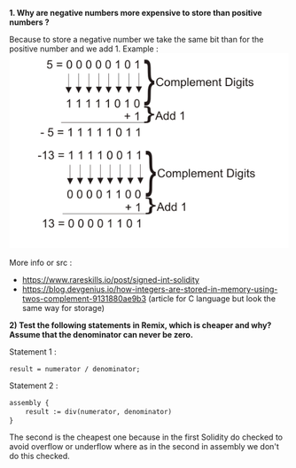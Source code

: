 **1. Why are negative numbers more expensive to store than positive numbers ?**

Because to store a negative number we take the same bit than for the positive number and we add 1.
Example :
![Exemple ](./data/negative_storage.png)

More info or src :
- https://www.rareskills.io/post/signed-int-solidity
- https://blog.devgenius.io/how-integers-are-stored-in-memory-using-twos-complement-9131880ae9b3 (article for C language but look the same way for storage)


**2) Test the following statements in Remix, which is cheaper and why? Assume that the denominator can never be zero.**

Statement 1 :
```solidity
result = numerator / denominator;
```

Statement 2 :
```solidty 
assembly {
	result := div(numerator, denominator)
}
```

The second is the cheapest one because in the first Solidity do checked to avoid overflow or underflow where as in the second in assembly we don't do this checked.


